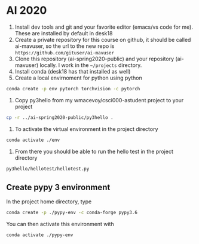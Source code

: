 # AI 2020

1. Install dev tools and git and your favorite editor (emacs/vs code for me). These are installed by default in desk18
1. Create a private repository for this course on github, it should be called ai-mavuser, so the url to the new repo is `https://github.com/gituser/ai-mavuser`
1. Clone this repository (ai-spring2020-public) and your repository (ai-mavuser) locally.  I work in the `~/projects` directory.
1. Install conda (desk18 has that installed as well)
1. Create a local envirnoment for python using python
```bash
conda create -p env pytorch torchvision -c pytorch

```
1. Copy py3hello from my wmacevoy/csci000-astudent project to your project
```bash
cp -r ../ai-spring2020-public/py3hello .
```
1. To activate the virtual environment in the project directory
```bash
conda activate ./env
```
1. From there you should be able to run the hello test in the project directory
```bash
py3hello/hellotest/hellotest.py
```

## Create pypy 3 environment

In the project home directory, type

```bash
conda create -p ./pypy-env -c conda-forge pypy3.6
```

You can then activate this environment with
```bash
conda activate ./pypy-env
```
